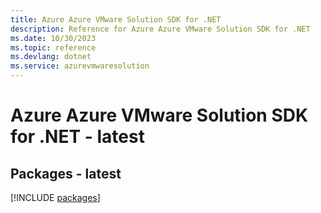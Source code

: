 ```yaml
---
title: Azure Azure VMware Solution SDK for .NET
description: Reference for Azure Azure VMware Solution SDK for .NET
ms.date: 10/30/2023
ms.topic: reference
ms.devlang: dotnet
ms.service: azurevmwaresolution
---
```

# Azure Azure VMware Solution SDK for .NET - latest
## Packages - latest
[!INCLUDE [packages](azure-vmware-solution-index.md)]